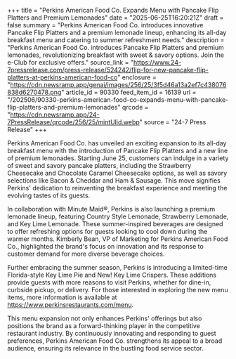 +++
title = "Perkins American Food Co. Expands Menu with Pancake Flip Platters and Premium Lemonades"
date = "2025-06-25T16:20:21Z"
draft = false
summary = "Perkins American Food Co. introduces innovative Pancake Flip Platters and a premium lemonade lineup, enhancing its all-day breakfast menu and catering to summer refreshment needs."
description = "Perkins American Food Co. introduces Pancake Flip Platters and premium lemonades, revolutionizing breakfast with sweet & savory options. Join the e-Club for exclusive offers."
source_link = "https://www.24-7pressrelease.com/press-release/524242/flip-for-new-pancake-flip-platters-at-perkins-american-food-co"
enclosure = "https://cdn.newsramp.app/genai/images/256/25/3f5d46a13a2ef7c438076838d6270478.png"
article_id = 90330
feed_item_id = 16139
url = "/202506/90330-perkins-american-food-co-expands-menu-with-pancake-flip-platters-and-premium-lemonades"
qrcode = "https://cdn.newsramp.app/24-7PressRelease/qrcode/256/25/mintUlid.webp"
source = "24-7 Press Release"
+++

<p>Perkins American Food Co. has unveiled an exciting expansion to its all-day breakfast menu with the introduction of Pancake Flip Platters and a new line of premium lemonades. Starting June 25, customers can indulge in a variety of sweet and savory pancake platters, including the Strawberry Cheesecake and Chocolate Caramel Cheesecake options, as well as savory selections like Bacon & Cheddar and Ham & Sausage. This move signifies Perkins' dedication to reinventing the breakfast experience and meeting the evolving tastes of its guests.</p><p>In collaboration with Minute Maid®, Perkins is also launching a premium lemonade lineup, featuring Country Style Lemonade, Strawberry Lemonade, and Key Lime Lemonade. These summer-inspired beverages are designed to offer refreshing options for guests looking to cool down during the warmer months. Kimberly Bean, VP of Marketing for Perkins American Food Co., highlighted the brand's focus on innovation and its response to customer demand for more diverse beverage choices.</p><p>Further embracing the summer season, Perkins is introducing a limited-time Florida-style Key Lime Pie and New! Key Lime Crispers. These additions provide guests with more reasons to visit Perkins, whether for dine-in, curbside pickup, or delivery. For those interested in exploring the new menu items, more information is available at <a href='https://www.perkinsrestaurants.com/menu' rel='nofollow' target='_blank'>https://www.perkinsrestaurants.com/menu</a>.</p><p>This menu expansion not only enhances Perkins' offerings but also positions the brand as a forward-thinking player in the competitive restaurant industry. By continuously innovating and responding to guest preferences, Perkins American Food Co. strengthens its appeal to a broad audience, ensuring its relevance in the bustling food service sector.</p>